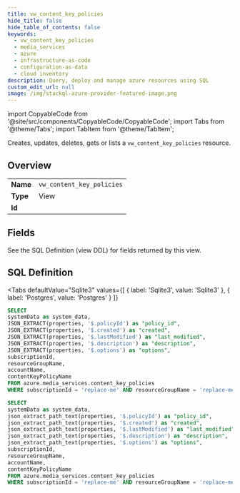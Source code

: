 ```yaml
--- 
title: vw_content_key_policies
hide_title: false
hide_table_of_contents: false
keywords:
  - vw_content_key_policies
  - media_services
  - azure
  - infrastructure-as-code
  - configuration-as-data
  - cloud inventory
description: Query, deploy and manage azure resources using SQL
custom_edit_url: null
image: /img/stackql-azure-provider-featured-image.png
---
```


import CopyableCode from '@site/src/components/CopyableCode/CopyableCode';
import Tabs from '@theme/Tabs';
import TabItem from '@theme/TabItem';

Creates, updates, deletes, gets or lists a <code>vw_content_key_policies</code> resource.

## Overview
<table><tbody>
<tr><td><b>Name</b></td><td><code>vw_content_key_policies</code></td></tr>
<tr><td><b>Type</b></td><td>View</td></tr>
<tr><td><b>Id</b></td><td><CopyableCode code="azure.media_services.vw_content_key_policies" /></td></tr>
</tbody></table>

## Fields

See the SQL Definition (view DDL) for fields returned by this view.

## SQL Definition

<Tabs
defaultValue="Sqlite3"
values={[
{ label: 'Sqlite3', value: 'Sqlite3' },
{ label: 'Postgres', value: 'Postgres' }
]}
>
<TabItem value="Sqlite3">

```sql
SELECT
systemData as system_data,
JSON_EXTRACT(properties, '$.policyId') as "policy_id",
JSON_EXTRACT(properties, '$.created') as "created",
JSON_EXTRACT(properties, '$.lastModified') as "last_modified",
JSON_EXTRACT(properties, '$.description') as "description",
JSON_EXTRACT(properties, '$.options') as "options",
subscriptionId,
resourceGroupName,
accountName,
contentKeyPolicyName
FROM azure.media_services.content_key_policies
WHERE subscriptionId = 'replace-me' AND resourceGroupName = 'replace-me' AND accountName = 'replace-me';
```

</TabItem>
<TabItem value="Postgres">

```sql
SELECT
systemData as system_data,
json_extract_path_text(properties, '$.policyId') as "policy_id",
json_extract_path_text(properties, '$.created') as "created",
json_extract_path_text(properties, '$.lastModified') as "last_modified",
json_extract_path_text(properties, '$.description') as "description",
json_extract_path_text(properties, '$.options') as "options",
subscriptionId,
resourceGroupName,
accountName,
contentKeyPolicyName
FROM azure.media_services.content_key_policies
WHERE subscriptionId = 'replace-me' AND resourceGroupName = 'replace-me' AND accountName = 'replace-me';
```

</TabItem>
</Tabs>
